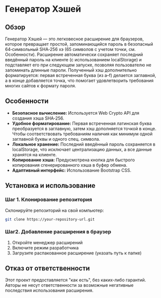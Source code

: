 # Генератор Хэшей

## Обзор

Генератор Хэшей — это легковесное расширение для браузеров, которое превращает простой, запоминающийся пароль в безопасный 64‑символьный SHA‑256 хэ (65 символов с учетом точки, см. Особенности). Расширение автоматически сохраняет последний введённый пароль на клиенте (с использованием localStorage) и подставляет его при следующем запуске, позволяя пользователю не запоминать длинные пароли. Полученный хэш дополнительно форматируется: первая встреченная буква (из a–f) делается заглавной, а в конце добавляется точка, что помогает удовлетворить требования многих сайтов к формату пароля.

## Особенности

- **Безопасное вычисление:** Используется Web Crypto API для создания хэша SHA‑256.
- **Удобное форматирование:** Первая встреченная латинская буква преобразуется в заглавную, затем хэш дополняется точкой в конце. Чтобы соответствовать требованиям наличия как минимум одной заглавной буквы и одного спец. символа.
- **Локальное хранение:** Последний введённый пароль сохраняется в localStorage, что исключает централизацию данных, а все данные хранятся на клиенте.
- **Копирование хэша:** Предусмотрена кнопка для быстрого копирования сгенерированного хэша в буфер обмена.
- **Адаптивный интерфейс:** Использование Bootstrap CSS.

## Установка и использование

### Шаг 1. Клонирование репозитория

Склонируйте репозиторий на свой компьютер:
```bash
git clone https://your-repository-url.git
```

### Шаг2. Добавление расширения в браузер

1. Откройте менеджер расширений
2. Включите режим разработчика
3. Загрузите распакованное расширение (указать путь к папке)


## Отказ от ответственности

Этот проект предоставляется "как есть", без каких-либо гарантий. Авторы не несут ответственности за возможные негативные последствия использования расширения.